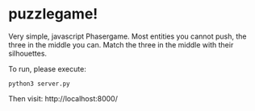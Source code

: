 # puzzlegame!
Very simple, javascript Phasergame. Most entities you cannot push, the three in the middle you can. Match the three in the middle with their silhouettes.

To run, please execute:
```
python3 server.py
```

Then visit:
http://localhost:8000/
